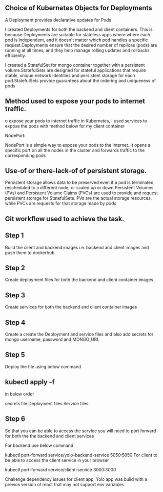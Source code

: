 ## Choice of Kubernetes Objects for Deployments
A Deployment provides declarative updates for Pods

I created Deployments for both the backend and client containers. This is because Deployments are suitable for stateless apps where where each pod is independent, and it doesn't matter which pod handles a specific request.Deployments ensure that the desired number of replicas (pods) are running at all times, and they help manage rolling updates and rollbacks efficiently.

I created a StatefulSet for mongo container together with a persistent volume.StatefulSets are designed for stateful applications that require stable, unique network identities and persistent storage for each pod.StatefulSets provide guarantees about the ordering and uniqueness of pods

## Method used to expose your pods to internet traffic.

o expose your pods to internet traffic in Kubernetes, I used services to expose the pods with method below for my client container

NodePort:

NodePort is a simple way to expose your pods to the internet. It opens a specific port on all the nodes in the cluster and forwards traffic to the corresponding pods

## Use-of or there-lack-of of persistent storage.

 Persistent storage allows data to be preserved even if a pod is terminated, rescheduled to a different node, or scaled up or down.Persistent Volumes (PVs) and Persistent Volume Claims (PVCs) are used to provide and request persistent storage for StatefulSets. PVs are the actual storage resources, while PVCs are requests for that storage made by pods 

## Git workflow used to achieve the task.

## Step 1

Build the client and backend images i.e. backend and client images and push them to dockerhub.

##  Step 2

Create deployment files for both the backend and client container images

## Step 3

Create services for both the backend and client container images

## Step 4
Create a create the Deployment and service files and also add secrets for mongo username, password and MONGO_URI.

## Step 5
Deploy the file using below command

## kubectl apply -f <filename>

in below order

secrets file
Deployment files
Service files
## Step 6
So that you can be able to access the service you will need to port forward for both the the backend and client services

For backend use below command

kubectl port-forward service/yolo-backend-service 5050:5050 For client to be able to access the client service in your browser

kubectl port-forward service/client-service 3000:3000

Challenge dependency issues for client app, Yolo app was build with a previos version of react that may not support env variables 
